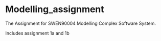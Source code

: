 # Modelling_assignment
The Assignment for SWEN90004 Modelling Complex Software System.

Includes assignment 1a and 1b
